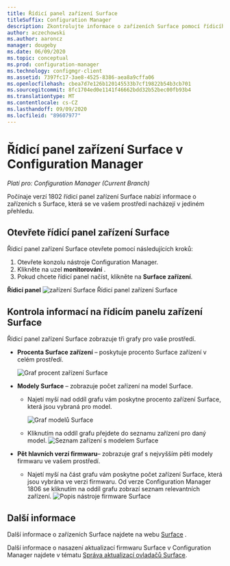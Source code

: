 ```yaml
---
title: Řídicí panel zařízení Surface
titleSuffix: Configuration Manager
description: Zkontrolujte informace o zařízeních Surface pomocí řídicího panelu.
author: aczechowski
ms.author: aaroncz
manager: dougeby
ms.date: 06/09/2020
ms.topic: conceptual
ms.prod: configuration-manager
ms.technology: configmgr-client
ms.assetid: 7397fc17-3ae8-4525-8386-aea8a9cffa06
ms.openlocfilehash: cbea7d7e126b120145533b7cf19822b54b3cb701
ms.sourcegitcommit: 8fc1704ed0e1141f46662bdd32b52bec00fb93b4
ms.translationtype: MT
ms.contentlocale: cs-CZ
ms.lasthandoff: 09/09/2020
ms.locfileid: "89607977"
---
```

# <a name="surface-device-dashboard-in-configuration-manager"></a>Řídicí panel zařízení Surface v Configuration Manager

*Platí pro: Configuration Manager (Current Branch)*

Počínaje verzí 1802 řídicí panel zařízení Surface nabízí informace o zařízeních s Surface, která se ve vašem prostředí nacházejí v jediném přehledu. <!--1355788-->

## <a name="open-the-surface-device-dashboard"></a>Otevřete řídicí panel zařízení Surface

Řídicí panel zařízení Surface otevřete pomocí následujících kroků: 

1. Otevřete konzolu nástroje Configuration Manager. 
2. Klikněte na uzel **monitorování** . 
3. Pokud chcete řídicí panel načíst, klikněte na **Surface zařízení**.

**Řídicí panel** 
 ![ zařízení Surface Řídicí panel zařízení Surface](media/Surface-device-dashboard.PNG)



## <a name="reviewing-information-in-the-surface-device-dashboard"></a>Kontrola informací na řídicím panelu zařízení Surface

Řídicí panel zařízení Surface zobrazuje tři grafy pro vaše prostředí. 

- **Procenta Surface zařízení** – poskytuje procento Surface zařízení v celém prostředí.

    ![Graf procent zařízení Surface](media/Percent-Surface-Devices.PNG)
- **Modely Surface** – zobrazuje počet zařízení na model Surface. 
  - Najetí myší nad oddíl grafu vám poskytne procento zařízení Surface, která jsou vybraná pro model. 

       ![Graf modelů Surface](media/Surface-Models-Hover.PNG)
  - Kliknutím na oddíl grafu přejdete do seznamu zařízení pro daný model. 
      ![Seznam zařízení s modelem Surface](media/Surface-Model-Device-List.PNG)

- **Pět hlavních verzí firmwaru**– zobrazuje graf s nejvyšším pěti modely firmwaru ve vašem prostředí. 
  - Najetí myší na část grafu vám poskytne počet zařízení Surface, která jsou vybrána ve verzi firmwaru. Od verze Configuration Manager 1806 se kliknutím na oddíl grafu zobrazí seznam relevantních zařízení. <!--1358654-->
     ![Popis nástroje firmware Surface](media/Surface-Firmware-Hover.PNG)


## <a name="more-information"></a>Další informace

Další informace o zařízeních Surface najdete na webu [Surface](https://www.microsoft.com/surface) .

Další informace o nasazení aktualizací firmwaru Surface v Configuration Manager najdete v tématu [Správa aktualizací ovladačů Surface](../../../sum/deploy-use/surface-drivers.md).




